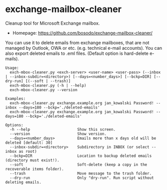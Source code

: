 # exchange-mailbox-cleaner
Cleanup tool for Microsoft Exchange mailbox.

- Homepage: https://github.com/bosodo/exchange-mailbox-cleaner/

You can use it to delete emails from exchange mailboxes, that are not managed by Outlook, OWA or etc. (e.g. technical e-mail accounts).
You can also export deleted emails to .eml files. (Default option is hard-delete e-mails).

```
Usage:
  exch-mbox-cleaner.py <exch-server> <user-name> <user-pass> (--inbox | --inbox-subdir=<directory>) [--days=<number_days>] [--bckp=DIR] [--dry-run] [(--soft | --trash)]
  exch-mbox-cleaner.py (-h | --help)
  exch-mbox-cleaner.py --version

Examples:
  exch-mbox-cleaner.py exchange.example.org jan_kowalski Password! --inbox --days=180 --bckp='./deleted-emails'
  exch-mbox-cleaner.py exchange.example.org jan_kowalski Password! --days=180 --bckp='./deleted-emails'

Options:
  -h --help                     Show this screen.
  --version                     Show version.
  --days=<number_days>          Emails more than x days old will be deleted [default: 30]
  --inbox-subdir=<directory>    Subdirectory in INBOX (or select --inbox as root)
  --bckp=DIR                    Location to backup deleted emails (directory must exist!).
  --soft                        Soft-delete (keep a copy in the recoverable items folder).
  --trash                       Move message to the trash folder.
  --dry-run                     Only "dry-run". Run script without deleting emails.
```
